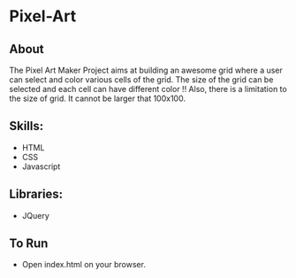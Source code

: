 # Pixel-Art

## About

The Pixel Art Maker Project aims at building an awesome grid where a user can select and color various cells of the grid.
The size of the grid can be selected and each cell can have different color !!
Also, there is a limitation to the size of grid. It cannot be larger that 100x100.

## Skills:

- HTML
- CSS
- Javascript

## Libraries:

- JQuery

## To Run

- Open index.html on your browser.
